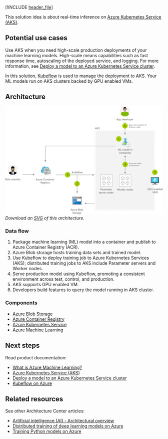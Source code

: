 [!INCLUDE [header_file](../../../includes/sol-idea-header.md)]

This solution idea is about real-time inference on [Azure Kubernetes Service (AKS)](/azure/aks/intro-kubernetes).

## Potential use cases

Use AKS when you need high-scale production deployments of your machine learning models. High-scale means capabilities such as fast response time, autoscaling of the deployed service, and logging. For more information, see [Deploy a model to an Azure Kubernetes Service cluster](/azure/machine-learning/how-to-deploy-azure-kubernetes-service).

In this solution, [Kubeflow](https://www.kubeflow.org/docs/about/kubeflow) is used to manage the deployment to AKS. Your ML models run on AKS clusters backed by GPU enabled VMs.

## Architecture

![Architecture diagram: deploying machine learning models to Azure Kubernetes Services (AKS)](../media/machine-learning-model-deployment-to-aks.png)
*Download an [SVG](../media/machine-learning-model-deployment-to-aks.svg) of this architecture.*

### Data flow

1. Package machine learning (ML) model into a container and publish to Azure Container Registry (ACR).
1. Azure Blob storage hosts training data sets and trained model.
1. Use Kubeflow to deploy training job to Azure Kubernetes Services (AKS); distributed training jobs to AKS include Parameter servers and Worker nodes.
1. Serve production model using Kubeflow, promoting a consistent environment across test, control, and production.
1. AKS supports GPU enabled VM.
1. Developers build features to query the model running in AKS cluster.

### Components

* [Azure Blob Storage](/azure/storage/blobs/)
* [Azure Container Registry](/azure/container-registry/)
* [Azure Kubernetes Service](https://azure.microsoft.com/services/container-registry/)
* [Azure Machine Learning](https://azure.microsoft.com/services/machine-learning/)

## Next steps

Read product documentation:

* [What is Azure Machine Learning?](/azure/machine-learning/overview-what-is-azure-ml)
* [Azure Kubernetes Service (AKS)](/azure/aks/intro-kubernetes)
* [Deploy a model to an Azure Kubernetes Service cluster](/azure/machine-learning/how-to-deploy-azure-kubernetes-service)
* [Kubeflow on Azure](https://www.kubeflow.org/docs/distributions/azure)

## Related resources

See other Architecture Center articles:

* [Artificial intelligence (AI) - Architectural overview](../../data-guide/big-data/ai-overview.md)
* [Distributed training of deep learning models on Azure](../../reference-architectures/ai/training-deep-learning.yml)
* [Training Python models on Azure](../../reference-architectures/ai/training-python-models.yml)
